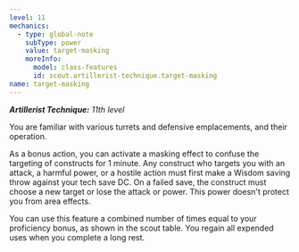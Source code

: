 ```yaml
---
level: 11
mechanics:
  - type: global-note
    subType: power
    value: target-masking
    moreInfo:
      model: class-features
      id: scout.artillerist-technique.target-masking
name: target-masking
---
```

_**Artillerist Technique:** 11th level_
You are familiar with various turrets and defensive emplacements, and their operation. 
As a bonus action, you can activate a masking effect to confuse the targeting of constructs for 1 minute. Any construct who targets you with an attack, a harmful power, or a hostile action must first make a Wisdom saving throw against your tech save DC. On a failed save, the construct must choose a new target or lose the attack or power. This power doesn't protect you from area effects.
You can use this feature a combined number of times equal to your proficiency bonus, as shown in the scout table. You regain all expended uses when you complete a long rest.